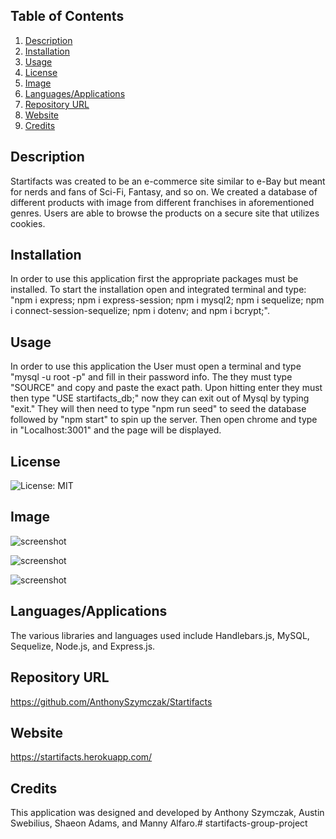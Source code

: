 ## Table of Contents
1. [Description](#description)
2. [Installation](#installation)
3. [Usage](#usage)
4. [License](#license)
5. [Image](#Image)
6. [Languages/Applications](#languages-applications)
7. [Repository URL](#repository-url)
8. [Website](#website)
10. [Credits](#credits)
## Description
Startifacts was created to be an e-commerce site similar to e-Bay but meant for nerds and fans of Sci-Fi, Fantasy, and so on. We created a database of different products with image from different franchises in aforementioned genres. Users are able to browse the products on a secure site that utilizes cookies.
## Installation
In order to use this application first the appropriate packages must be installed. To start the installation open and integrated terminal and type: "npm i express; npm i express-session; npm i mysql2; npm i sequelize; npm i connect-session-sequelize; npm i dotenv; and npm i bcrypt;".
## Usage
In order to use this application the User must open a terminal and type "mysql -u root -p" and fill in their password info. The they must type "SOURCE" and copy and paste the exact path. Upon hitting enter they must then type "USE startifacts_db;" now they can exit out of Mysql by typing "exit." They will then need to type "npm run seed" to seed the database followed by "npm start" to spin up the server. Then open chrome and type in "Localhost:3001" and the page will be displayed.
## License
![License: MIT](https://img.shields.io/badge/License-MIT-yellow.svg)
## Image
![screenshot](https://github.com/Mannyalfa/startifacts-group-project/blob/master/public/assets/images/Screenshot.jpg)

![screenshot](https://github.com/Mannyalfa/startifacts-group-project/blob/master/public/assets/images/screenshot-login.jpg)

![screenshot](https://github.com/Mannyalfa/startifacts-group-project/blob/master/public/assets/images/screenshot-shop.jpg)

## Languages/Applications
The various libraries and languages used include Handlebars.js, MySQL, Sequelize, Node.js, and Express.js.
## Repository URL
https://github.com/AnthonySzymczak/Startifacts
## Website
https://startifacts.herokuapp.com/ 
## Credits
This application was designed and developed by Anthony Szymczak, Austin Swebilius, Shaeon Adams, and Manny Alfaro.# startifacts-group-project


